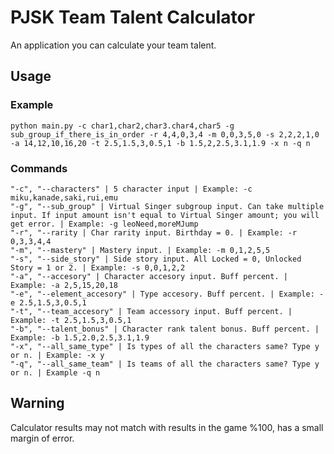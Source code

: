# PJSK Team Talent Calculator
An application you can calculate your team talent.

## Usage
### Example
```python main.py -c char1,char2,char3.char4,char5 -g sub_group_if_there_is_in_order -r 4,4,0,3,4 -m 0,0,3,5,0 -s 2,2,2,1,0 -a 14,12,10,16,20 -t 2.5,1.5,3,0.5,1 -b 1.5,2,2.5,3.1,1.9 -x n -q n```
### Commands
```
"-c", "--characters" | 5 character input | Example: -c miku,kanade,saki,rui,emu
"-g", "--sub_group" | Virtual Singer subgroup input. Can take multiple input. If input amount isn't equal to Virtual Singer amount; you will get error. | Example: -g leoNeed,moreMJump
"-r", "--rarity | Char rarity input. Birthday = 0. | Example: -r 0,3,3,4,4
"-m", "--mastery" | Mastery input. | Example: -m 0,1,2,5,5
"-s", "--side_story" | Side story input. All Locked = 0, Unlocked Story = 1 or 2. | Example: -s 0,0,1,2,2
"-a", "--accesory" | Character accesory input. Buff percent. | Example: -a 2,5,15,20,18
"-e", "--element_accesory" | Type accesory. Buff percent. | Example: -e 2.5,1.5,3,0.5,1
"-t", "--team_accesory" | Team accessory input. Buff percent. | Example: -t 2.5,1.5,3,0.5,1
"-b", "--talent_bonus" | Character rank talent bonus. Buff percent. | Example: -b 1.5,2.0,2.5,3.1,1.9
"-x", "--all_same_type" | Is types of all the characters same? Type y or n. | Example: -x y
"-q", "--all_same_team" | Is teams of all the characters same? Type y or n. | Example -q n
```

## Warning
Calculator results may not match with results in the game %100, has a small margin of error.
